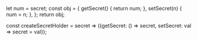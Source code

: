 <!-- 1 -->
let num = secret;
  const obj = {
    getSecret() {
      return num;
    },
    setSecret(n) {
      num = n;
    },
  };
  return obj;

  <!-- 2 -->
  const createSecretHolder = secret =>
  ({getSecret: () => secret,
    setSecret: val => secret = val});